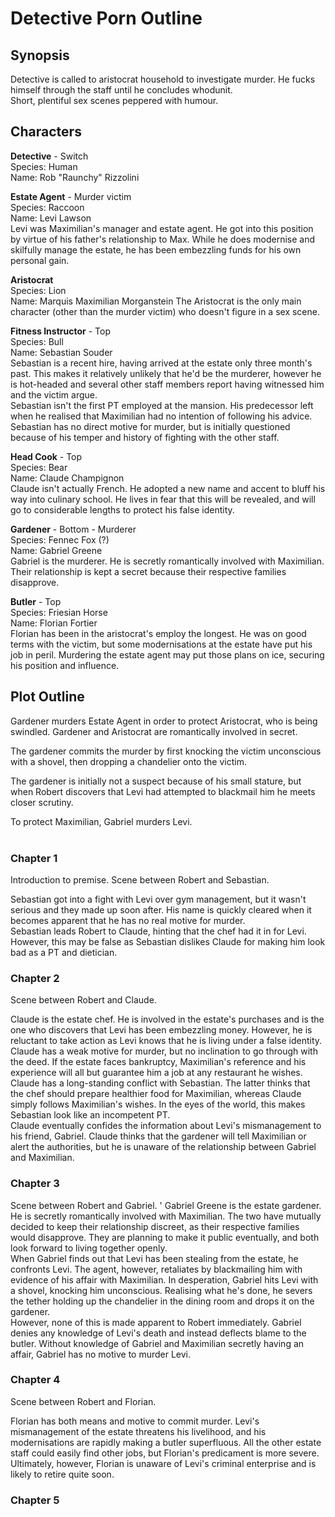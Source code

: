 # Detective Porn Outline

## Synopsis </br>
Detective is called to aristocrat household to investigate murder. He fucks himself through the staff until he concludes whodunit.</br>
Short, plentiful sex scenes peppered with humour.

## Characters

**Detective** - Switch</br>
Species: Human</br>
Name: Rob "Raunchy" Rizzolini


**Estate Agent** - Murder victim</br>
Species: Raccoon</br>
Name: Levi Lawson</br>
Levi was Maximilian's manager and estate agent. He got into this position by virtue of his father's relationship to Max. While he does modernise and skilfully manage the estate, he has been embezzling funds for his own personal gain.


**Aristocrat**</br>
Species: Lion</br>
Name: Marquis Maximilian Morganstein
The Aristocrat is the only main character (other than the murder victim) who doesn't figure in a sex scene.</br>


**Fitness Instructor** - Top</br>
Species: Bull</br>
Name: Sebastian Souder</br>
Sebastian is a recent hire, having arrived at the estate only three month's past. This makes it relatively unlikely that he'd be the murderer, however he is hot-headed and several other staff members report having witnessed him and the victim argue.</br>
Sebastian isn't the first PT employed at the mansion. His predecessor left when he realised that Maximilian had no intention of following his advice.</br>
Sebastian has no direct motive for murder, but is initially questioned because of his temper and history of fighting with the other staff.


**Head Cook** - Top</br>
Species: Bear</br>
Name: Claude Champignon</br>
Claude isn't actually French. He adopted a new name and accent to bluff his way into culinary school. He lives in fear that this will be revealed, and will go to considerable lengths to protect his false identity.


**Gardener** - Bottom - Murderer</br>
Species: Fennec Fox (?)</br>
Name: Gabriel Greene</br>
Gabriel is the murderer. He is secretly romantically involved with Maximilian. Their relationship is kept a secret because their respective families disapprove.


**Butler** - Top</br>
Species: Friesian Horse</br>
Name: Florian Fortier</br>
Florian has been in the aristocrat's employ the longest. He was on good terms with the victim, but some modernisations at the estate have put his job in peril. Murdering the estate agent may put those plans on ice, securing his position and influence.


## Plot Outline

Gardener murders Estate Agent in order to protect Aristocrat, who is being swindled. Gardener and Aristocrat are romantically involved in secret.

The gardener commits the murder by first knocking the victim unconscious with a shovel, then dropping a chandelier onto the victim.

The gardener is initially not a suspect because of his small stature, but when Robert discovers that Levi had attempted to blackmail him he meets closer scrutiny.


To protect Maximilian, Gabriel murders Levi.
</br>
</br>

### Chapter 1
Introduction to premise. Scene between Robert and Sebastian.

Sebastian got into a fight with Levi over gym management, but it wasn't serious and they made up soon after. His name is quickly cleared when it becomes apparent that he has no real motive for murder.</br>
Sebastian leads Robert to Claude, hinting that the chef had it in for Levi. However, this may be false as Sebastian dislikes Claude for making him look bad as a PT and dietician.</br>

### Chapter 2
Scene between Robert and Claude.

Claude is the estate chef. He is involved in the estate's purchases and is the one who discovers that Levi has been embezzling money. However, he is reluctant to take action as Levi knows that he is living under a false identity.</br>
Claude has a weak motive for murder, but no inclination to go through with the deed. If the estate faces bankruptcy, Maximilian's reference and his experience will all but guarantee him a job at any restaurant he wishes.</br>
Claude has a long-standing conflict with Sebastian. The latter thinks that the chef should prepare healthier food for Maximilian, whereas Claude simply follows Maximilian's wishes. In the eyes of the world, this makes Sebastian look like an incompetent PT.</br>
Claude eventually confides the information about Levi's mismanagement to his friend, Gabriel. Claude thinks that the gardener will tell Maximilian or alert the authorities, but he is unaware of the relationship between Gabriel and Maximilian.

### Chapter 3
Scene between Robert and Gabriel.
'
Gabriel Greene is the estate gardener. He is secretly romantically involved with Maximilian. The two have mutually decided to keep their relationship discreet, as their respective families would disapprove. They are planning to make it public eventually, and both look forward to living together openly.</br>
When Gabriel finds out that Levi has been stealing from the estate, he confronts Levi. The agent, however, retaliates by blackmailing him with evidence of his affair with Maximilian. In desperation, Gabriel hits Levi with a shovel, knocking him unconscious. Realising what he's done, he severs the tether holding up the chandelier in the dining room and drops it on the gardener.</br>
However, none of this is made apparent to Robert immediately. Gabriel denies any knowledge of Levi's death and instead deflects blame to the butler. Without knowledge of Gabriel and Maximilian secretly having an affair, Gabriel has no motive to murder Levi.

### Chapter 4
Scene between Robert and Florian.

Florian has both means and motive to commit murder. Levi's mismanagement of the estate threatens his livelihood, and his modernisations are rapidly making a butler superfluous. All the other estate staff could easily find other jobs, but Florian's predicament is more severe.</br>
Ultimately, however, Florian is unaware of Levi's criminal enterprise and is likely to retire quite soon.

### Chapter 5